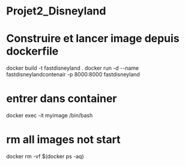 # Projet2_Disneyland

# Construire et lancer image depuis dockerfile
docker build -t fastdisneyland .
docker run -d --name fastdisneylandcontenair -p 8000:8000 fastdisneyland

# entrer dans container
docker exec -it myimage /bin/bash

# rm all images not start 
docker rm -vf $(docker ps -aq)
